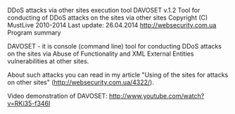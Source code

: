 DDoS attacks via other sites execution tool
DAVOSET v.1.2
Tool for conducting of DDoS attacks on the sites via other sites
Copyright (C) MustLive 2010-2014
Last update: 26.04.2014
http://websecurity.com.ua
Program summary

DAVOSET - it is console (command line) tool for conducting DDoS attacks on the sites via Abuse of Functionality and XML External Entities vulnerabilities at other sites.

About such attacks you can read in my article "Using of the sites for attacks on other sites" (http://websecurity.com.ua/4322/).

Video demonstration of DAVOSET: http://www.youtube.com/watch?v=RKi35-f346I
